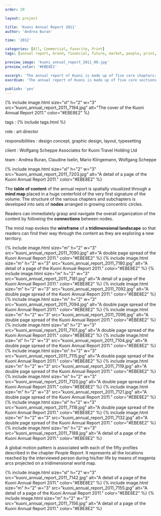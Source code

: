 ```yaml
---
order: 29

layout: project

title: 'Kuoni Annual Report 2011'
author: 'Andrea Buran'

time: '2012'

categories: [All, Commercial, Favorite, Print]
tags: [annual report, brand, financial, future, market, people, print, tourism]

preview_image: 'kuoni_annual_report_2011_00.jpg'
preview_color: '#EBE8E2'

excerpt: 'The annual report of Kuoni is made up of five core chapters: the Market Report, the Financial Report, the People Report, the Brand Report and the Future Report.'
exordium: 'The annual report of Kuoni is made up of five core sections: the *Market Report*, the *Financial Report*, the *People Report*, the *Brand Report* and the *Future Report*.'

publish: 'yes'
---
```


<div class="figures">
    {% include image.html 
        size="xl" 
        h="2" w="3" 
        src="kuoni_annual_report_2011_7194.jpg" 
        alt="The cover of the Kuoni Annual Report 2011." 
        color="#EBE8E2" 
    %}
</div>

tags
: {% include tags.html %}

role
: art director

responsibilities
: design concept, graphic design, layout, typesetting

client
: Wolfgang Scheppe Associates for Kuoni Travel Holding Ltd

team
: Andrea Buran, Claudine Iselin, Mario Klingemann, Wolfgang Scheppe

<div class="figures">
    {% include image.html 
        size="xl" 
        h="2" w="3" 
        src="kuoni_annual_report_2011_7203.jpg" 
        alt="A detail of a page of the Kuoni Annual Report 2011." 
        color="#EBE8E2" 
    %}
</div>

The **table of content** of the annual report is spatially visualized through a **mind map** placed in a huge centerfold of the very first signature of the volume. The structure of the various chapters and subchapters is developed into sets of **nodes** arranged in growing concentric circles.

Readers can immediately grasp and navigate the overall organization of the content by following the **connections** between nodes.

The mind map evokes the **wireframe** of a **tridimensional landscape** so that readers can find their way through the content as they are exploring a new territory.

<div class="figures">
    {% include image.html 
        size="m" 
        h="2" w="3" 
        src="kuoni_annual_report_2011_7090.jpg" 
        alt="A double page spread of the Kuoni Annual Report 2011." 
        color="#EBE8E2" 
    %}
    {% include image.html 
        size="m" 
        h="2" w="3" 
        src="kuoni_annual_report_2011_7180.jpg" 
        alt="A detail of a page of the Kuoni Annual Report 2011." 
        color="#EBE8E2" 
    %}
    {% include image.html 
        size="m" 
        h="2" w="3" 
        src="kuoni_annual_report_2011_7181.jpg" 
        alt="A detail of a page of the Kuoni Annual Report 2011." 
        color="#EBE8E2" 
    %}
    {% include image.html 
        size="m" 
        h="2" w="3" 
        src="kuoni_annual_report_2011_7092.jpg" 
        alt="A double page spread of the Kuoni Annual Report 2011." 
        color="#EBE8E2" 
    %}
    {% include image.html 
        size="m" 
        h="2" w="3" 
        src="kuoni_annual_report_2011_7094.jpg" 
        alt="A double page spread of the Kuoni Annual Report 2011." 
        color="#EBE8E2" 
    %}
    {% include image.html 
        size="m" 
        h="2" w="3" 
        src="kuoni_annual_report_2011_7096.jpg" 
        alt="A double page spread of the Kuoni Annual Report 2011." 
        color="#EBE8E2" 
    %}
    {% include image.html 
        size="xl" 
        h="2" w="3" 
        src="kuoni_annual_report_2011_7101.jpg" 
        alt="A double page spread of the Kuoni Annual Report 2011." 
        color="#EBE8E2" 
    %}
    {% include image.html 
        size="xl" 
        h="2" w="3" 
        src="kuoni_annual_report_2011_7104.jpg" 
        alt="A double page spread of the Kuoni Annual Report 2011." 
        color="#EBE8E2" 
    %}
    {% include image.html 
        size="m" 
        h="2" w="3" 
        src="kuoni_annual_report_2011_7115.jpg" 
        alt="A double page spread of the Kuoni Annual Report 2011." 
        color="#EBE8E2" 
    %}
    {% include image.html 
        size="m" 
        h="2" w="3" 
        src="kuoni_annual_report_2011_7119.jpg" 
        alt="A double page spread of the Kuoni Annual Report 2011." 
        color="#EBE8E2" 
    %}
    {% include image.html 
        size="m" 
        h="2" w="3" 
        src="kuoni_annual_report_2011_7120.jpg" 
        alt="A double page spread of the Kuoni Annual Report 2011." 
        color="#EBE8E2" 
    %}
    {% include image.html 
        size="m" 
        h="2" w="3" 
        src="kuoni_annual_report_2011_7121.jpg" 
        alt="A double page spread of the Kuoni Annual Report 2011." 
        color="#EBE8E2" 
    %}
    {% include image.html 
        size="xl" 
        h="2" w="3" 
        src="kuoni_annual_report_2011_7118.jpg" 
        alt="A double page spread of the Kuoni Annual Report 2011." 
        color="#EBE8E2" 
    %}
    {% include image.html 
        size="m" 
        h="2" w="3" 
        src="kuoni_annual_report_2011_7132.jpg" 
        alt="A double page spread of the Kuoni Annual Report 2011." 
        color="#EBE8E2" 
    %}
    {% include image.html 
        size="m" 
        h="2" w="3" 
        src="kuoni_annual_report_2011_7188.jpg" 
        alt="A detail of a page of the Kuoni Annual Report 2011." 
        color="#EBE8E2" 
    %}
</div>

A global motion pattern is associated with each of the fifty profiles described in the chapter *People Report*. It represents all the locations reached by the interviewed person during his/her life by means of magenta arcs projected on a tridimensional world map.

<div class="figures">
  {% include image.html 
      size="xl" 
      h="2" w="3" 
      src="kuoni_annual_report_2011_7142.jpg" 
      alt="A detail of a page of the Kuoni Annual Report 2011." 
      color="#EBE8E2" 
  %}
  {% include image.html 
      size="m" 
      h="2" w="3" 
      src="kuoni_annual_report_2011_7155.jpg" 
      alt="A detail of a page of the Kuoni Annual Report 2011." 
      color="#EBE8E2" 
  %}
  {% include image.html 
      size="m" 
      h="2" w="3" 
      src="kuoni_annual_report_2011_7156.jpg" 
      alt="A detail of a page of the Kuoni Annual Report 2011." 
      color="#EBE8E2" 
  %}
</div>